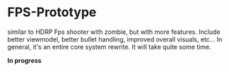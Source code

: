 # FPS-Prototype
similar to HDRP Fps shooter with zombie, but with more features.
Include better viewmodel, better bullet handling, improved overall visuals, etc...
In general, it's an entire core system rewrite. It will take quite some time.

**In progress**
